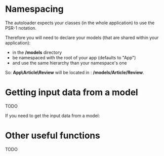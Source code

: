 # Namespacing

The autoloader expects your classes (in the whole application) to use the PSR-1 notation.

Therefore you will need to declare your models (that are shared within your application): 

- in the **/models** directory
- be namespaced with the root of your app (defaults to "App")
- and use the same hierarchy than your namespace's one

So: **App\Article\Review** will be located in : **/models/Article/Review**.

# Getting input data from a model

TODO

If you need to get the input data from a model:

# Other useful functions

TODO